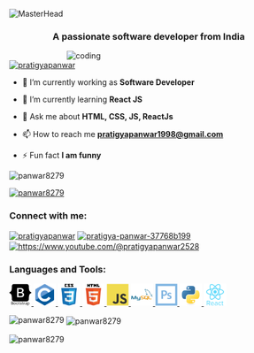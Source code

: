 ![MasterHead](https://img.freepik.com/premium-photo/computer-surrounding-by-app-social-icon-3d-render_110893-605.jpg?w=1060)
<h3 align="center">A passionate software developer from India</h3>
<img align="right" alt="coding" width="400" src="https://camo.githubusercontent.com/93e74f65c63547100aca384d648444fa86ba21dbca44863b7ef41fb1aa5f6cbd/68747470733a2f2f63646e2e6472696262626c652e636f6d2f75736572732f3333313236352f73637265656e73686f74732f323534323538372f676162692d642e676966">
<p align="left"> <a href="https://twitter.com/pratigyapanwar" target="blank"><img src="https://img.shields.io/twitter/follow/pratigyapanwar?logo=twitter&style=for-the-badge" alt="pratigyapanwar" /></a> </p>

- 🔭 I’m currently working as **Software Developer**

- 🌱 I’m currently learning **React JS**

- 💬 Ask me about **HTML, CSS, JS, ReactJs**

- 📫 How to reach me **pratigyapanwar1998@gmail.com**

- ⚡ Fun fact **I am funny**

<p align="left"> <img src="https://komarev.com/ghpvc/?username=panwar8279&label=Profile%20views&color=0e75b6&style=flat" alt="panwar8279" /> </p>

<p align="left"> <a href="https://github.com/ryo-ma/github-profile-trophy"><img src="https://github-profile-trophy.vercel.app/?username=panwar8279" alt="panwar8279" /></a> </p>


<h3 align="left">Connect with me:</h3>
<p align="left">
<a href="https://twitter.com/pratigyapanwar" target="blank"><img align="center" src="https://raw.githubusercontent.com/rahuldkjain/github-profile-readme-generator/master/src/images/icons/Social/twitter.svg" alt="pratigyapanwar" height="30" width="40" /></a>
<a href="https://linkedin.com/in/pratigya-panwar-37768b199" target="blank"><img align="center" src="https://raw.githubusercontent.com/rahuldkjain/github-profile-readme-generator/master/src/images/icons/Social/linked-in-alt.svg" alt="pratigya-panwar-37768b199" height="30" width="40" /></a>
<a href="https://www.youtube.com/c/https://www.youtube.com/@pratigyapanwar2528" target="blank"><img align="center" src="https://raw.githubusercontent.com/rahuldkjain/github-profile-readme-generator/master/src/images/icons/Social/youtube.svg" alt="https://www.youtube.com/@pratigyapanwar2528" height="30" width="40" /></a>
</p>

<h3 align="left">Languages and Tools:</h3>
<p align="left"> <a href="https://getbootstrap.com" target="_blank" rel="noreferrer"> <img src="https://raw.githubusercontent.com/devicons/devicon/master/icons/bootstrap/bootstrap-plain-wordmark.svg" alt="bootstrap" width="40" height="40"/> </a> <a href="https://www.cprogramming.com/" target="_blank" rel="noreferrer"> <img src="https://raw.githubusercontent.com/devicons/devicon/master/icons/c/c-original.svg" alt="c" width="40" height="40"/> </a> <a href="https://www.w3schools.com/css/" target="_blank" rel="noreferrer"> <img src="https://raw.githubusercontent.com/devicons/devicon/master/icons/css3/css3-original-wordmark.svg" alt="css3" width="40" height="40"/> </a> <a href="https://www.w3.org/html/" target="_blank" rel="noreferrer"> <img src="https://raw.githubusercontent.com/devicons/devicon/master/icons/html5/html5-original-wordmark.svg" alt="html5" width="40" height="40"/> </a> <a href="https://developer.mozilla.org/en-US/docs/Web/JavaScript" target="_blank" rel="noreferrer"> <img src="https://raw.githubusercontent.com/devicons/devicon/master/icons/javascript/javascript-original.svg" alt="javascript" width="40" height="40"/> </a> <a href="https://www.mysql.com/" target="_blank" rel="noreferrer"> <img src="https://raw.githubusercontent.com/devicons/devicon/master/icons/mysql/mysql-original-wordmark.svg" alt="mysql" width="40" height="40"/> </a> <a href="https://www.photoshop.com/en" target="_blank" rel="noreferrer"> <img src="https://raw.githubusercontent.com/devicons/devicon/master/icons/photoshop/photoshop-line.svg" alt="photoshop" width="40" height="40"/> </a> <a href="https://www.python.org" target="_blank" rel="noreferrer"> <img src="https://raw.githubusercontent.com/devicons/devicon/master/icons/python/python-original.svg" alt="python" width="40" height="40"/> </a> <a href="https://reactjs.org/" target="_blank" rel="noreferrer"> <img src="https://raw.githubusercontent.com/devicons/devicon/master/icons/react/react-original-wordmark.svg" alt="react" width="40" height="40"/> </a> </p>

<p><img align="left" src="https://github-readme-stats.vercel.app/api/top-langs?username=panwar8279&show_icons=true&locale=en&layout=compact" alt="panwar8279" /></p>

<p>&nbsp;<img align="center" src="https://github-readme-stats.vercel.app/api?username=panwar8279&show_icons=true&locale=en" alt="panwar8279" /></p>

<p><img align="center" src="https://github-readme-streak-stats.herokuapp.com/?user=panwar8279&" alt="panwar8279" /></p>

